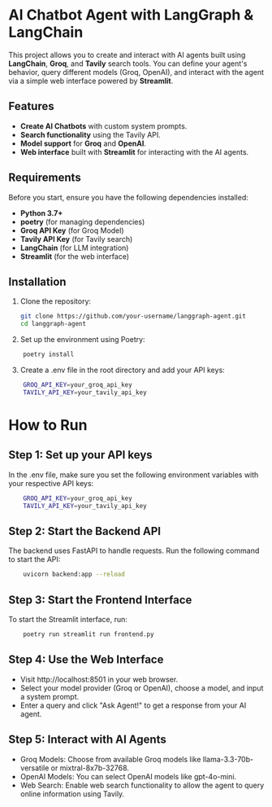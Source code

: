 # AI Chatbot Agent with LangGraph & LangChain

This project allows you to create and interact with AI agents built using **LangChain**, **Groq**, and **Tavily** search tools. You can define your agent's behavior, query different models (Groq, OpenAI), and interact with the agent via a simple web interface powered by **Streamlit**.

## Features
- **Create AI Chatbots** with custom system prompts.
- **Search functionality** using the Tavily API.
- **Model support** for **Groq** and **OpenAI**.
- **Web interface** built with **Streamlit** for interacting with the AI agents.

## Requirements

Before you start, ensure you have the following dependencies installed:

- **Python 3.7+**
- **poetry** (for managing dependencies)
- **Groq API Key** (for Groq Model)
- **Tavily API Key** (for Tavily search)
- **LangChain** (for LLM integration)
- **Streamlit** (for the web interface)

## Installation

1. Clone the repository:

   ```bash
   git clone https://github.com/your-username/langgraph-agent.git
   cd langgraph-agent
2. Set up the environment using Poetry:
```bash 
    poetry install

```
3. Create a .env file in the root directory and add your API keys:
```bash
    GROQ_API_KEY=your_groq_api_key
    TAVILY_API_KEY=your_tavily_api_key

```
# How to Run
## Step 1: Set up your API keys
In the .env file, make sure you set the following environment variables with your respective API keys:
```bash
    GROQ_API_KEY=your_groq_api_key
    TAVILY_API_KEY=your_tavily_api_key

```
## Step 2: Start the Backend API
The backend uses FastAPI to handle requests. Run the following command to start the API:
```bash
    uvicorn backend:app --reload
```
## Step 3: Start the Frontend Interface
To start the Streamlit interface, run:
```bash
    poetry run streamlit run frontend.py
```
## Step 4: Use the Web Interface
- Visit http://localhost:8501 in your web browser.
- Select your model provider (Groq or OpenAI), choose a model, and input a system prompt.
- Enter a query and click "Ask Agent!" to get a response from your AI agent.

## Step 5: Interact with AI Agents
- Groq Models: Choose from available Groq models like llama-3.3-70b-versatile or mixtral-8x7b-32768.
- OpenAI Models: You can select OpenAI models like gpt-4o-mini.
- Web Search: Enable web search functionality to allow the agent to query online information using Tavily.


